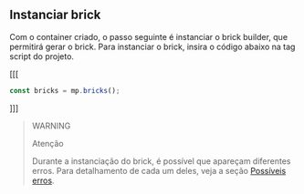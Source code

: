 ## Instanciar brick

Com o container criado, o passo seguinte é instanciar o brick builder, que permitirá gerar o brick. Para instanciar o brick, insira o código abaixo na tag script do projeto.


[[[
```javascript
const bricks = mp.bricks();
```
]]]


> WARNING
>
> Atenção
>
> Durante a instanciação do brick, é possível que apareçam diferentes erros. Para detalhamento de cada um deles, veja a seção [Possíveis erros](/developers/pt/docs/checkout-bricks/additional-content/possible-errors).